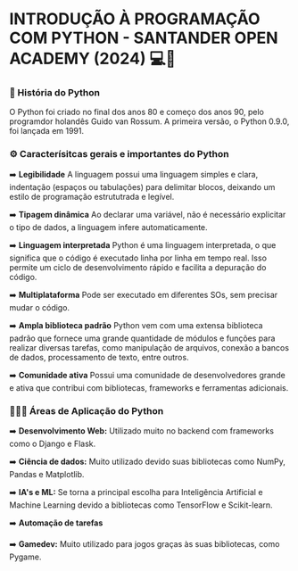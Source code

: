 # INTRODUÇÃO À PROGRAMAÇÃO COM PYTHON - SANTANDER OPEN ACADEMY (2024) 💻🐍

### 📜 História do Python
O Python foi criado no final dos anos 80 e começo dos anos 90, pelo programdor holandês Guido van Rossum. A primeira versão, o Python 0.9.0, foi lançada em 1991.

### ⚙️ Caracterísitcas gerais e importantes do Python

➡️ **Legibilidade**
        A linguagem possui uma linguagem simples e clara, indentação (espaços ou tabulações) para delimitar blocos, deixando um estilo de programação estrututrada e legível.
    
➡️ **Tipagem dinâmica**
        Ao declarar uma variável, não é necessário explicitar o tipo de dados, a linguagem infere automaticamente. 

➡️ **Linguagem interpretada**
        Python é uma linguagem interpretada, o que significa que o código é executado linha por linha em tempo real. Isso permite um ciclo de desenvolvimento rápido e facilita a depuração do código. 
    
➡️ **Multiplataforma**
        Pode ser executado em diferentes SOs, sem precisar mudar o código.
    
➡️ **Ampla biblioteca padrão**
        Python vem com uma extensa biblioteca padrão que fornece uma grande quantidade de módulos e funções para realizar diversas tarefas, como manipulação de arquivos, conexão a bancos de dados, processamento de texto, entre outros. 

➡️ **Comunidade ativa**
        Possui uma comunidade de desenvolvedores grande e ativa que contribui com bibliotecas, frameworks e ferramentas adicionais.

### 🧑🏻‍💻 Áreas de Aplicação do Python

➡️ **Desenvolvimento Web:**
        Utilizado muito no backend com frameworks como o Django e Flask.
        
➡️ **Ciência de dados:**
        Muito utilizado devido suas bibliotecas como NumPy, Pandas e Matplotlib.
        
➡️ **IA's e ML:**
        Se torna a principal escolha para Inteligência Artificial e Machine Learning devido a bibliotecas como TensorFlow e Scikit-learn.
        
➡️ **Automação de tarefas**

➡️ **Gamedev:**
        Muito utilizado para jogos graças às suas bibliotecas, como Pygame.
